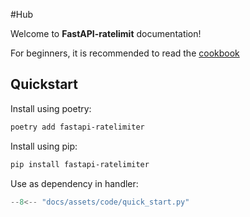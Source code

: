 #Hub

Welcome to **FastAPI-ratelimit** documentation!

For beginners, it is recommended to read the [cookbook](cookbook.md)

## Quickstart
Install using poetry:
```bash
poetry add fastapi-ratelimiter
```

Install using pip: 
```bash
pip install fastapi-ratelimiter
```


Use as dependency in handler:

```python
--8<-- "docs/assets/code/quick_start.py"
```
